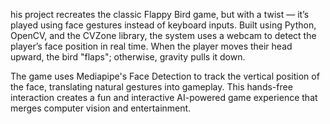 his project recreates the classic Flappy Bird game, but with a twist — it’s played using face gestures instead of keyboard inputs. Built using Python, OpenCV, and the CVZone library, the system uses a webcam to detect the player’s face position in real time. When the player moves their head upward, the bird "flaps"; otherwise, gravity pulls it down.

The game uses Mediapipe's Face Detection to track the vertical position of the face, translating natural gestures into gameplay. This hands-free interaction creates a fun and interactive AI-powered game experience that merges computer vision and entertainment.
